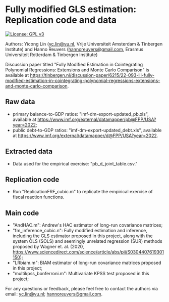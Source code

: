 # Fully modified GLS estimation: Replication code and data
<!-- badges: start -->
[![License: GPL v3](https://img.shields.io/badge/License-GPLv3-blue.svg)](https://www.gnu.org/licenses/gpl-3.0)
<!-- badges: end -->

Authors: Yicong Lin (yc.lin@vu.nl, Vrije Universiteit Amsterdam & Tinbergen Institute) and Hanno Reuvers (hannoreuvers@gmail.com, Erasmus Universiteit Rotterdam & Tinbergen Institute)

Discussion paper titled "Fully Modified Estimation in Cointegrating Polynomial Regressions: Extensions and Monte Carlo Comparison" is available at https://tinbergen.nl/discussion-paper/6215/22-093-iii-fully-modified-estimation-in-cointegrating-polynomial-regressions-extensions-and-monte-carlo-comparison.  

## Raw data
- primary balance-to-GDP ratios: "imf-dm-export-updated_pb.xls", available at https://www.imf.org/external/datamapper/pb@FPP/USA?year=2022;
- public debt-to-GDP ratios: "imf-dm-export-updated_debt.xls", available at https://www.imf.org/external/datamapper/d@FPP/USA?year=2022.

## Extracted data
- Data used for the empirical exercise: "pb_d_joint_table.csv."

## Replication code
- Run "ReplicationFRF_cubic.m" to replicate the empirical exercise of fiscal reaction functions.

## Main code
- "AndHAC.m": Andrew's HAC estimator of long-run covariance matrices;
- "fm_inference_cubic.n": Fully modified estimation and inference, including the GLS estimator proposed in this project, along with the system OLS (SOLS) and seemingly unrelated regression (SUR) methods proposed by Wagner et. al. (2020, https://www.sciencedirect.com/science/article/abs/pii/S0304407619301150);  
- "LRbiam.m": BIAM estimator of long-run covariance matrices proposed in this project;
- "multikpss_bonferroni.m": Multivariate KPSS test proposed in this project;




For any questions or feedback, please feel free to contact the authors via email: 
yc.lin@vu.nl;
hannoreuvers@gmail.com.